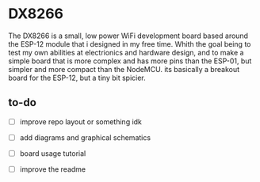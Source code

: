 # DX8266

The DX8266 is a small, low power WiFi development board based around the ESP-12 module that i designed in my free time. Whith the goal being to test my own abilities at electrionics and hardware design, and to make a simple board that is more complex and has more pins than the ESP-01, but simpler and more compact than the NodeMCU.
its basically a breakout board for the ESP-12, but a tiny bit spicier.

## to-do

- [ ] improve repo layout or something idk
- [ ] add diagrams and graphical schematics
- [ ] board usage tutorial
- [ ] improve the readme


